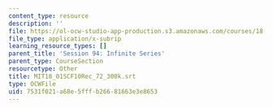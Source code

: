 ```yaml
---
content_type: resource
description: ''
file: https://ol-ocw-studio-app-production.s3.amazonaws.com/courses/18-01sc-single-variable-calculus-fall-2010/7531f021a68e5fffb26681663e3e8653_MIT18_01SCF10Rec_72_300k.vtt
file_type: application/x-subrip
learning_resource_types: []
parent_title: 'Session 94: Infinite Series'
parent_type: CourseSection
resourcetype: Other
title: MIT18_01SCF10Rec_72_300k.srt
type: OCWFile
uid: 7531f021-a68e-5fff-b266-81663e3e8653
---
```

